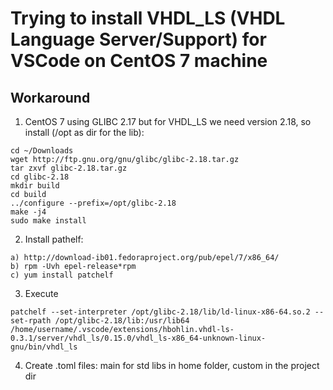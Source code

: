 # Trying to install VHDL_LS (VHDL Language Server/Support) for VSCode on CentOS 7 machine
## Workaround
1. CentOS 7 using GLIBC 2.17 but for VHDL_LS we need version 2.18, so install (/opt as dir for the lib):
```
cd ~/Downloads
wget http://ftp.gnu.org/gnu/glibc/glibc-2.18.tar.gz
tar zxvf glibc-2.18.tar.gz
cd glibc-2.18
mkdir build
cd build
../configure --prefix=/opt/glibc-2.18
make -j4
sudo make install
```
2. Install pathelf:
```
a) http://download-ib01.fedoraproject.org/pub/epel/7/x86_64/
b) rpm -Uvh epel-release*rpm
c) yum install patchelf
```
3. Execute 
```
patchelf --set-interpreter /opt/glibc-2.18/lib/ld-linux-x86-64.so.2 --set-rpath /opt/glibc-2.18/lib:/usr/lib64 /home/username/.vscode/extensions/hbohlin.vhdl-ls-0.3.1/server/vhdl_ls/0.15.0/vhdl_ls-x86_64-unknown-linux-gnu/bin/vhdl_ls
```
4. Create .toml files: main for std libs in home folder, custom in the project dir
